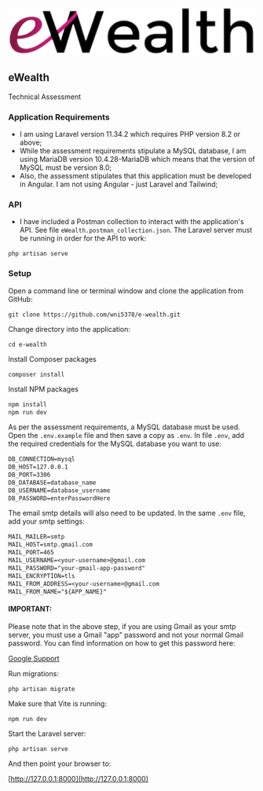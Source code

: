 <img alt="Technical Assessment" height="100" src="./public/img/ewealth-logo.png" title="eWealth" width="504"/>

## eWealth

Technical Assessment

### Application Requirements

- I am using Laravel version 11.34.2 which requires PHP version 8.2 or above;
- While the assessment requirements stipulate a MySQL database, I am using MariaDB version 10.4.28-MariaDB which means that the version of MySQL must be version 8.0;
- Also, the assessment stipulates that this application must be developed in Angular. I am not using Angular - just Laravel and Tailwind;

### API

- I have included a Postman collection to interact with the application's API. See file `eWealth.postman_collection.json`. The Laravel server must be running in order for the API to work:

```
php artisan serve
```

### Setup

Open a command line or terminal window and clone the application from GitHub:

```
git clone https://github.com/wni5378/e-wealth.git
```

Change directory into the application:

```
cd e-wealth
```

Install Composer packages

```
composer install
```

Install NPM packages

```
npm install
npm run dev
```

As per the assessment requirements, a MySQL database must be used. Open the `.env.example` file and then save a copy as `.env`. In file `.env`, add the required credentials for the MySQL database you want to use:

```
DB_CONNECTION=mysql
DB_HOST=127.0.0.1
DB_PORT=3306
DB_DATABASE=database_name
DB_USERNAME=database_username
DB_PASSWORD=enterPasswordHere
```

The email smtp details will also need to be updated. In the same `.env` file, add your smtp settings:

```
MAIL_MAILER=smtp
MAIL_HOST=smtp.gmail.com
MAIL_PORT=465
MAIL_USERNAME=<your-username>@gmail.com
MAIL_PASSWORD="your-gmail-app-password"
MAIL_ENCRYPTION=tls
MAIL_FROM_ADDRESS=<your-username>@gmail.com
MAIL_FROM_NAME="${APP_NAME}"
```

#### IMPORTANT:

Please note that in the above step, if you are using Gmail as your smtp server, you must use a Gmail "app" password and not your normal Gmail password. You can find information on how to get this password here:

[Google Support](https://support.google.com/mail/answer/185833?hl=en)

Run migrations:

```
php artisan migrate
```

Make sure that Vite is running:

```
npm run dev
```

Start the Laravel server:

```
php artisan serve
```

And then point your browser to:

[http://127.0.0.1:8000](http://127.0.0.1:8000)

